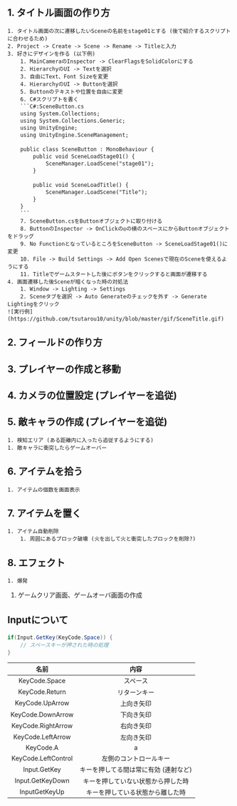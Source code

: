 ## 1. タイトル画面の作り方
	1. タイトル画面の次に遷移したいSceneの名前をstage01とする (後で紹介するスクリプトに合わせるため)
	2. Project -> Create -> Scene -> Rename -> Titleと入力
	3. 好きにデザインを作る (以下例)
		1. MainCameraのInspector -> ClearFlagsをSolidColorにする
		2. HierarchyのUI -> Textを選択
		3. 自由にText、Font Sizeを変更
		4. HierarchyのUI -> Buttonを選択
		5. Buttonのテキストや位置を自由に変更
		6. C#スクリプトを書く
		```C#:SceneButton.cs
		using System.Collections;
		using System.Collections.Generic;
		using UnityEngine;
		using UnityEngine.SceneManagement;

		public class SceneButton : MonoBehaviour {
			public void SceneLoadStage01() {
				SceneManager.LoadScene("stage01");
			}

			public void SceneLoadTitle() {
				SceneManager.LoadScene("Title");
			}
		}
		```
		7. SceneButton.csをButtonオブジェクトに取り付ける
		8. ButtonのInspector -> OnClickの◎の横のスペースにからButtonオブジェクトをドラッグ
		9. No FunctionとなっているところをSceneButton -> SceneLoadStage01()に変更
		10. File -> Build Settings -> Add Open Scenesで現在のSceneを使えるようにする
		11. Titleでゲームスタートした後にボタンをクリックすると画面が遷移する
	4. 画面遷移した後Sceneが暗くなった時の対処法
		1. Window -> Lighting -> Settings
		2. Sceneタブを選択 -> Auto Generateのチェックを外す -> Generate Lightingをクリック
	![実行例](https://github.com/tsutarou10/unity/blob/master/gif/SceneTitle.gif)

## 2. フィールドの作り方

## 3. プレイヤーの作成と移動

## 4. カメラの位置設定 (プレイヤーを追従)

## 5. 敵キャラの作成 (プレイヤーを追従)
	1. 検知エリア (ある距離内に入ったら追従するようにする)
	1. 敵キャラに衝突したらゲームオーバー

## 6. アイテムを拾う
	1. アイテムの個数を画面表示

## 7. アイテムを置く
	1. アイテム自動削除
		1. 周囲にあるブロック破壊 (火を出して火と衝突したブロックを削除?)

## 8. エフェクト
	1. 爆発
1. ゲームクリア画面、ゲームオーバ画面の作成

## Inputについて
```C#
if(Input.GetKey(KeyCode.Space)) {
	// スペースキーが押された時の処理
}
```
| 名前 | 内容 |
| :---: | :---: |
| KeyCode.Space | スペース |
| KeyCode.Return | リターンキー |
| KeyCode.UpArrow | 上向き矢印 |
| KeyCode.DownArrow | 下向き矢印 |
| KeyCode.RightArrow | 右向き矢印 |
| KeyCode.LeftArrow | 左向き矢印 |
| KeyCode.A | a |
| KeyCode.LeftControl| 左側のコントロールキー |
| Input.GetKey | キーを押してる間は常に有効 (連射など) |
| Input.GetKeyDown | キーを押していない状態から押した時 |
| InputGetKeyUp | キーを押している状態から離した時 |
